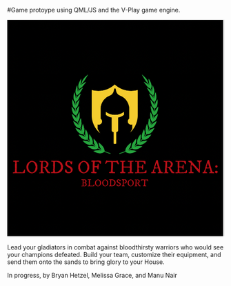 #Game protoype using QML/JS and the V-Play game engine.



![Alt text](Logo/Logo.png)

Lead your gladiators in combat against bloodthirsty warriors who would see your champions defeated. Build your team, customize their equipment, and send them onto the sands to bring glory to your House. 










In progress, by Bryan Hetzel, Melissa Grace, and Manu Nair
